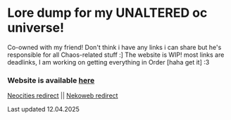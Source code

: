 # Lore dump for my **UNALTERED** oc universe!
Co-owned with my friend! Don't think i have any links i can share but he's responsible for all Chaos-related stuff :]
The website is WIP! most links are deadlinks, I am working on getting everything in Order [haha get it] :3

### Website is available [here](https://dianacraftgaming.github.io/unaltered-lore/)
[Neocities redirect](dianacraft.neocities.org) || [Nekoweb redirect](dianacraft.nekoweb.org)

Last updated 12.04.2025